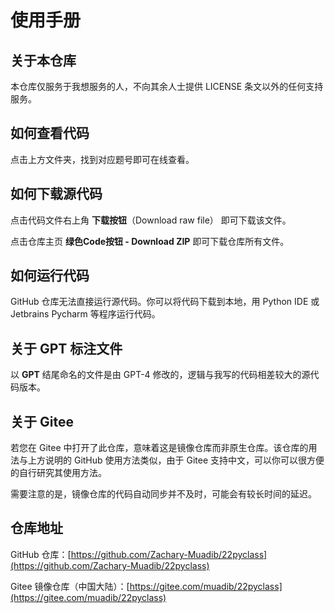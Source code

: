 # 使用手册
## 关于本仓库

本仓库仅服务于我想服务的人，不向其余人士提供 LICENSE 条文以外的任何支持服务。

## 如何查看代码

点击上方文件夹，找到对应题号即可在线查看。

## 如何下载源代码

点击代码文件右上角 **下载按钮**（Download raw file） 即可下载该文件。

点击仓库主页 **绿色Code按钮 - Download ZIP** 即可下载仓库所有文件。

## 如何运行代码

GitHub 仓库无法直接运行源代码。你可以将代码下载到本地，用 Python IDE 或 Jetbrains Pycharm 等程序运行代码。

## 关于 GPT 标注文件

以 **GPT** 结尾命名的文件是由 GPT-4 修改的，逻辑与我写的代码相差较大的源代码版本。

## 关于 Gitee

若您在 Gitee 中打开了此仓库，意味着这是镜像仓库而非原生仓库。该仓库的用法与上方说明的 GitHub 使用方法类似，由于 Gitee 支持中文，可以你可以很方便的自行研究其使用方法。

需要注意的是，镜像仓库的代码自动同步并不及时，可能会有较长时间的延迟。

## 仓库地址

GitHub 仓库：[https://github.com/Zachary-Muadib/22pyclass](https://github.com/Zachary-Muadib/22pyclass)

Gitee 镜像仓库（中国大陆）：[https://gitee.com/muadib/22pyclass](https://gitee.com/muadib/22pyclass)
